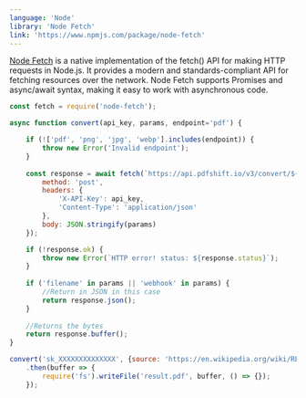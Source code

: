 ```yaml
---
language: 'Node'
library: 'Node Fetch'
link: 'https://www.npmjs.com/package/node-fetch'
---
```


[Node Fetch](https://www.npmjs.com/package/node-fetch) is a native implementation of the fetch() API for making HTTP requests in Node.js. It provides a modern and standards-compliant API for fetching resources over the network. Node Fetch supports Promises and async/await syntax, making it easy to work with asynchronous code.

```javascript
const fetch = require('node-fetch');

async function convert(api_key, params, endpoint='pdf') {

    if (!['pdf', 'png', 'jpg', 'webp'].includes(endpoint)) {
        throw new Error('Invalid endpoint');
    }
    
    const response = await fetch(`https://api.pdfshift.io/v3/convert/${endpoint}`, {
        method: 'post',
        headers: {
            'X-API-Key': api_key,
            'Content-Type': 'application/json'
        },
        body: JSON.stringify(params)
    });

    if (!response.ok) {
        throw new Error(`HTTP error! status: ${response.status}`);
    }
    
    if ('filename' in params || 'webhook' in params) {
        //Return in JSON in this case
        return response.json();
    }
    
    //Returns the bytes
    return response.buffer();
}
```

```javascript
convert('sk_XXXXXXXXXXXXXX', {source: 'https://en.wikipedia.org/wiki/REST'})
    .then(buffer => {
        require('fs').writeFile('result.pdf', buffer, () => {});
    });
```
